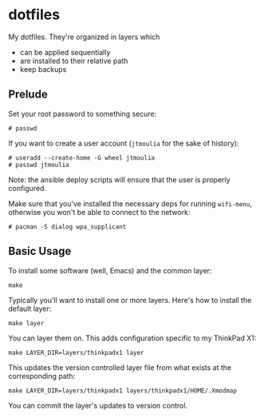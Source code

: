 # dotfiles

My dotfiles. They're organized in layers which 

  - can be applied sequentially
  - are installed to their relative path
  - keep backups

## Prelude

Set your root password to something secure:

```shell
# passwd
```

If you want to create a user account (`jtmoulia` for the sake of history):

```shell
# useradd --create-home -G wheel jtmoulia
# passwd jtmoulia
```

Note: the ansible deploy scripts will ensure that the user is properly configured.

Make sure that you've installed the necessary deps for running `wifi-menu`,
otherwise you won't be able to connect to the network:

```shell
# pacman -S dialog wpa_supplicant
```

## Basic Usage

To install some software (well, Emacs) and the common layer:

```shell
make
```

Typically you'll want to install one or more layers. Here's how to install the
default layer:

```shell
make layer
```

You can layer them on. This adds configuration specific to my ThinkPad X1:

```shell
make LAYER_DIR=layers/thinkpadx1 layer
```

This updates the version controlled layer file from what exists at the
corresponding path:

```shell
make LAYER_DIR=layers/thinkpadx1 layers/thinkpadx1/HOME/.Xmodmap
```

You can commit the layer's updates to version control.
